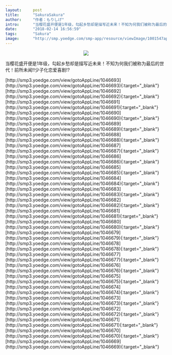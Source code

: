 ```yaml
---
layout:     post
title:      "SakuraSakura"
author:     "作者：もりしげ"
intro:      "当樱花盛开便是1年级，勾起乡愁却是描写近未来！不知为何我们被称为最后的世代！前所未闻!!少子化恋爱喜剧!?"
date:       "2018-02-14 16:56:59"
tags:       "Sakura"
image:      "http://smp.yoedge.com/smp-app/resource/viewImage/1001547appline.png"
---
```

<div style="text-align: center">
<p><img src="http://smp.yoedge.com/smp-app/resource/viewImage/1001547appline.png"/></p>
</div>
<p class="post-meta">
<span>当樱花盛开便是1年级，勾起乡愁却是描写近未来！不知为何我们被称为最后的世代！前所未闻!!少子化恋爱喜剧!?</span>
</p>
[http://smp3.yoedge.com/view/gotoAppLine/1046693](http://smp3.yoedge.com/view/gotoAppLine/1046693){:target="_blank"}
[http://smp3.yoedge.com/view/gotoAppLine/1046692](http://smp3.yoedge.com/view/gotoAppLine/1046692){:target="_blank"}
[http://smp3.yoedge.com/view/gotoAppLine/1046691](http://smp3.yoedge.com/view/gotoAppLine/1046691){:target="_blank"}
[http://smp3.yoedge.com/view/gotoAppLine/1046690](http://smp3.yoedge.com/view/gotoAppLine/1046690){:target="_blank"}
[http://smp3.yoedge.com/view/gotoAppLine/1046689](http://smp3.yoedge.com/view/gotoAppLine/1046689){:target="_blank"}
[http://smp3.yoedge.com/view/gotoAppLine/1046688](http://smp3.yoedge.com/view/gotoAppLine/1046688){:target="_blank"}
[http://smp3.yoedge.com/view/gotoAppLine/1046687](http://smp3.yoedge.com/view/gotoAppLine/1046687){:target="_blank"}
[http://smp3.yoedge.com/view/gotoAppLine/1046686](http://smp3.yoedge.com/view/gotoAppLine/1046686){:target="_blank"}
[http://smp3.yoedge.com/view/gotoAppLine/1046685](http://smp3.yoedge.com/view/gotoAppLine/1046685){:target="_blank"}
[http://smp3.yoedge.com/view/gotoAppLine/1046684](http://smp3.yoedge.com/view/gotoAppLine/1046684){:target="_blank"}
[http://smp3.yoedge.com/view/gotoAppLine/1046683](http://smp3.yoedge.com/view/gotoAppLine/1046683){:target="_blank"}
[http://smp3.yoedge.com/view/gotoAppLine/1046682](http://smp3.yoedge.com/view/gotoAppLine/1046682){:target="_blank"}
[http://smp3.yoedge.com/view/gotoAppLine/1046681](http://smp3.yoedge.com/view/gotoAppLine/1046681){:target="_blank"}
[http://smp3.yoedge.com/view/gotoAppLine/1046680](http://smp3.yoedge.com/view/gotoAppLine/1046680){:target="_blank"}
[http://smp3.yoedge.com/view/gotoAppLine/1046679](http://smp3.yoedge.com/view/gotoAppLine/1046679){:target="_blank"}
[http://smp3.yoedge.com/view/gotoAppLine/1046678](http://smp3.yoedge.com/view/gotoAppLine/1046678){:target="_blank"}
[http://smp3.yoedge.com/view/gotoAppLine/1046677](http://smp3.yoedge.com/view/gotoAppLine/1046677){:target="_blank"}
[http://smp3.yoedge.com/view/gotoAppLine/1046676](http://smp3.yoedge.com/view/gotoAppLine/1046676){:target="_blank"}
[http://smp3.yoedge.com/view/gotoAppLine/1046675](http://smp3.yoedge.com/view/gotoAppLine/1046675){:target="_blank"}
[http://smp3.yoedge.com/view/gotoAppLine/1046674](http://smp3.yoedge.com/view/gotoAppLine/1046674){:target="_blank"}
[http://smp3.yoedge.com/view/gotoAppLine/1046673](http://smp3.yoedge.com/view/gotoAppLine/1046673){:target="_blank"}
[http://smp3.yoedge.com/view/gotoAppLine/1046672](http://smp3.yoedge.com/view/gotoAppLine/1046672){:target="_blank"}
[http://smp3.yoedge.com/view/gotoAppLine/1046671](http://smp3.yoedge.com/view/gotoAppLine/1046671){:target="_blank"}
[http://smp3.yoedge.com/view/gotoAppLine/1046670](http://smp3.yoedge.com/view/gotoAppLine/1046670){:target="_blank"}
[http://smp3.yoedge.com/view/gotoAppLine/1046669](http://smp3.yoedge.com/view/gotoAppLine/1046669){:target="_blank"}


